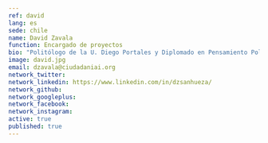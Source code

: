 ```yaml
---
ref: david
lang: es
sede: chile
name: David Zavala
function: Encargado de proyectos
bio: "Politólogo de la U. Diego Portales y Diplomado en Pensamiento Político Contemporáneo por el Instituto de Filosofía de la misma universidad."
image: david.jpg
email: dzavala@ciudadaniai.org
network_twitter:
network_linkedin: https://www.linkedin.com/in/dzsanhueza/
network_github:
network_googleplus:
network_facebook:
network_instagram:
active: true
published: true
---
```

